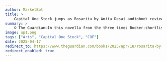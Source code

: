 ```yaml
---
author: MarketBot
title: >
    Capital One Stock jumps as Rosarita by Anita Desai audiobook review
summary: >
    © The Guardian—In this novella from the three times Booker-shortlisted Anita Desai, a young Indian woman named Bonita is accosted by a chatty stranger who says she recognises her as the daughter of Rosarita, a dear friend she knew years ago at art school in Mexico. Bonita, a language student in San Miguel de Allende, is irritated by the woman and tells her she must be mistaken: “I don’t paint. Nor did my mother.” But then she remembers an old painting that hung in her childhood bedroom depicting a woman seated on a park bench rendered “in wishy-washy pastels”. In the picture there is a child playing in the sand at the woman’s feet. Although they are mother and child, it’s as if they have “no relation to each other, each absorbed in a separate world, and silent”.
image: up1.png
tags: ["Arts", "Capital One Stock", "COF"]
date: 2025-04-17
redirect_to: https://www.theguardian.com/books/2025/apr/18/rosarita-by-anita-desai-audiobook-review-a-moving-tale-of-memory-and-identity
redirect_enabled: true
---
```

